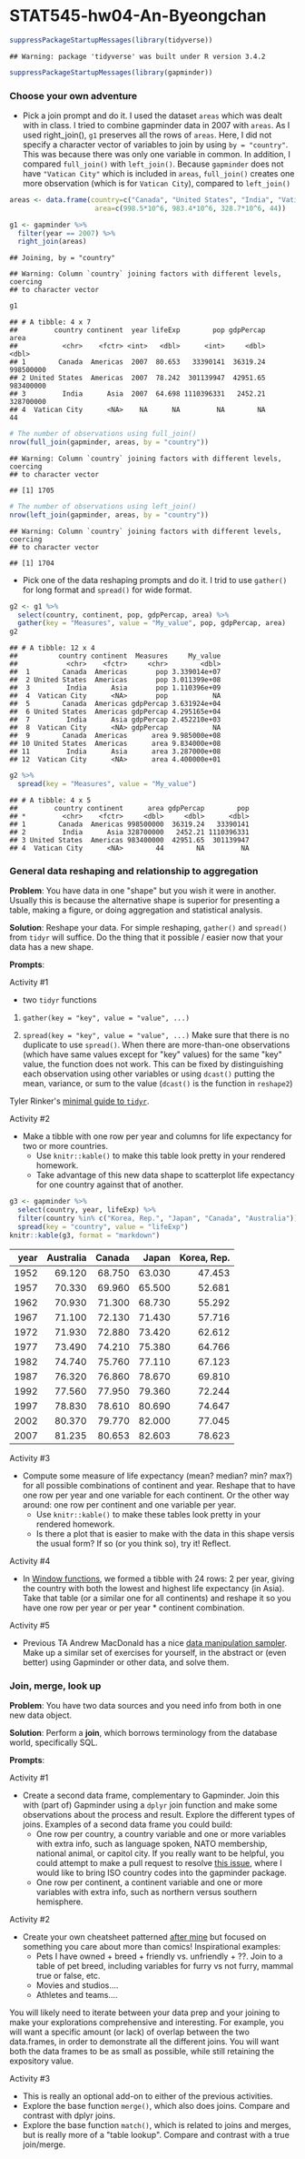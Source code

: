 # STAT545-hw04-An-Byeongchan




```r
suppressPackageStartupMessages(library(tidyverse))
```

```
## Warning: package 'tidyverse' was built under R version 3.4.2
```

```r
suppressPackageStartupMessages(library(gapminder))
```


### Choose your own adventure

- Pick a join prompt and do it.
I used the dataset `areas` which was dealt with in class. I tried to combine gapminder data in 2007 with `areas`. As I used right_join(), `g1` preserves all the rows of `areas`. Here, I did not specify a character vector of variables to join by using `by = "country"`. This was because there was only one variable in common. 
In addition, I compared `full_join()` with `left_join()`. Because `gapminder` does not have `"Vatican City"` which is included in `areas`, `full_join()` creates one more observation (which is for `Vatican City`), compared to `left_join()`

```r
areas <- data.frame(country=c("Canada", "United States", "India", "Vatican City"),
                     area=c(998.5*10^6, 983.4*10^6, 328.7*10^6, 44))

g1 <- gapminder %>% 
  filter(year == 2007) %>% 
  right_join(areas)
```

```
## Joining, by = "country"
```

```
## Warning: Column `country` joining factors with different levels, coercing
## to character vector
```

```r
g1
```

```
## # A tibble: 4 x 7
##         country continent  year lifeExp        pop gdpPercap      area
##           <chr>    <fctr> <int>   <dbl>      <int>     <dbl>     <dbl>
## 1        Canada  Americas  2007  80.653   33390141  36319.24 998500000
## 2 United States  Americas  2007  78.242  301139947  42951.65 983400000
## 3         India      Asia  2007  64.698 1110396331   2452.21 328700000
## 4  Vatican City      <NA>    NA      NA         NA        NA        44
```

```r
# The number of observations using full_join()
nrow(full_join(gapminder, areas, by = "country"))
```

```
## Warning: Column `country` joining factors with different levels, coercing
## to character vector
```

```
## [1] 1705
```

```r
# The number of observations using left_join()
nrow(left_join(gapminder, areas, by = "country"))
```

```
## Warning: Column `country` joining factors with different levels, coercing
## to character vector
```

```
## [1] 1704
```

- Pick one of the data reshaping prompts and do it.
I trid to use `gather()` for long format and `spread()` for wide format.

```r
g2 <- g1 %>% 
  select(country, continent, pop, gdpPercap, area) %>% 
  gather(key = "Measures", value = "My_value", pop, gdpPercap, area)
g2
```

```
## # A tibble: 12 x 4
##          country continent  Measures     My_value
##            <chr>    <fctr>     <chr>        <dbl>
##  1        Canada  Americas       pop 3.339014e+07
##  2 United States  Americas       pop 3.011399e+08
##  3         India      Asia       pop 1.110396e+09
##  4  Vatican City      <NA>       pop           NA
##  5        Canada  Americas gdpPercap 3.631924e+04
##  6 United States  Americas gdpPercap 4.295165e+04
##  7         India      Asia gdpPercap 2.452210e+03
##  8  Vatican City      <NA> gdpPercap           NA
##  9        Canada  Americas      area 9.985000e+08
## 10 United States  Americas      area 9.834000e+08
## 11         India      Asia      area 3.287000e+08
## 12  Vatican City      <NA>      area 4.400000e+01
```

```r
g2 %>% 
  spread(key = "Measures", value = "My_value")
```

```
## # A tibble: 4 x 5
##         country continent      area gdpPercap        pop
## *         <chr>    <fctr>     <dbl>     <dbl>      <dbl>
## 1        Canada  Americas 998500000  36319.24   33390141
## 2         India      Asia 328700000   2452.21 1110396331
## 3 United States  Americas 983400000  42951.65  301139947
## 4  Vatican City      <NA>        44        NA         NA
```


### General data reshaping and relationship to aggregation

__Problem__: You have data in one "shape" but you wish it were in another. Usually this is because the alternative shape is superior for presenting a table, making a figure, or doing aggregation and statistical analysis.

__Solution__: Reshape your data. For simple reshaping, `gather()` and `spread()` from `tidyr` will suffice. Do the thing that it possible / easier now that your data has a new shape.

__Prompts__:

Activity #1
- two `tidyr` functions
1. `gather(key = "key", value = "value", ...)`

2. `spread(key = "key", value = "value", ...)`
Make sure that there is no duplicate to use `spread()`. When there are more-than-one observations (which have same values except for "key" values) for the same "key" value, the function does not work. This can be fixed by distinguishing each observation using other variables or using `dcast()` putting the mean, variance, or sum to the value (`dcast()` is the function in `reshape2`)

Tyler Rinker's [minimal guide to `tidyr`](https://github.com/trinker/tidyr_in_a_nutshell).

Activity #2
  * Make a tibble with one row per year and columns for life expectancy for two or more countries.
    - Use `knitr::kable()` to make this table look pretty in your rendered homework.
    - Take advantage of this new data shape to scatterplot life expectancy for one country against that of another.


```r
g3 <- gapminder %>% 
  select(country, year, lifeExp) %>% 
  filter(country %in% c("Korea, Rep.", "Japan", "Canada", "Australia")) %>% 
  spread(key = "country", value = "lifeExp")
knitr::kable(g3, format = "markdown")
```



| year| Australia| Canada|  Japan| Korea, Rep.|
|----:|---------:|------:|------:|-----------:|
| 1952|    69.120| 68.750| 63.030|      47.453|
| 1957|    70.330| 69.960| 65.500|      52.681|
| 1962|    70.930| 71.300| 68.730|      55.292|
| 1967|    71.100| 72.130| 71.430|      57.716|
| 1972|    71.930| 72.880| 73.420|      62.612|
| 1977|    73.490| 74.210| 75.380|      64.766|
| 1982|    74.740| 75.760| 77.110|      67.123|
| 1987|    76.320| 76.860| 78.670|      69.810|
| 1992|    77.560| 77.950| 79.360|      72.244|
| 1997|    78.830| 78.610| 80.690|      74.647|
| 2002|    80.370| 79.770| 82.000|      77.045|
| 2007|    81.235| 80.653| 82.603|      78.623|



Activity #3

  * Compute some measure of life expectancy (mean? median? min? max?) for all possible combinations of continent and year. Reshape that to have one row per year and one variable for each continent. Or the other way around: one row per continent and one variable per year.
    - Use `knitr::kable()` to make these tables look pretty in your rendered homework.
    - Is there a plot that is easier to make with the data in this shape versis the usual form? If so (or you think so), try it! Reflect.

Activity #4

  * In [Window functions](http://stat545.com/block010_dplyr-end-single-table.html#window-functions), we formed a tibble with 24 rows: 2 per year, giving the country with both the lowest and highest life expectancy (in Asia). Take that table (or a similar one for all continents) and reshape it so you have one row per year or per year * continent combination.

Activity #5

  * Previous TA Andrew MacDonald has a nice [data manipulation sampler](https://gist.github.com/aammd/11386424). Make up a similar set of exercises for yourself, in the abstract or (even better) using Gapminder or other data, and solve them.

### Join, merge, look up

__Problem__: You have two data sources and you need info from both in one new data object.

__Solution__: Perform a __join__, which borrows terminology from the database world, specifically SQL.

__Prompts__:

Activity #1

  * Create a second data frame, complementary to Gapminder. Join this with (part of) Gapminder using a `dplyr` join function and make some observations about the process and result. Explore the different types of joins. Examples of a second data frame you could build:
    - One row per country, a country variable and one or more variables with extra info, such as language spoken, NATO membership, national animal, or capitol city. If you really want to be helpful, you could attempt to make a pull request to resolve [this issue](https://github.com/jennybc/gapminder/issues/13), where I would like to bring ISO country codes into the gapminder package.
    - One row per continent, a continent variable and one or more variables with extra info, such as northern versus southern hemisphere.

Activity #2

  * Create your own cheatsheet patterned [after mine](bit001_dplyr-cheatsheet.html) but focused on something you care about more than comics! Inspirational examples:
    - Pets I have owned + breed + friendly vs. unfriendly + ??. Join to a table of pet breed, including variables for furry vs not furry, mammal true or false, etc.
    - Movies and studios....
    - Athletes and teams....

You will likely need to iterate between your data prep and your joining to make your explorations comprehensive and interesting. For example, you will want a specific amount (or lack) of overlap between the two data.frames, in order to demonstrate all the different joins. You will want both the data frames to be as small as possible, while still retaining the expository value.

Activity #3

  * This is really an optional add-on to either of the previous activities.
  * Explore the base function `merge()`, which also does joins. Compare and contrast with dplyr joins.
  * Explore the base function `match()`, which is related to joins and merges, but is really more of a "table lookup". Compare and contrast with a true join/merge.
  
